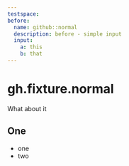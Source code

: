 ```yaml
---
testspace:
before:
  name: github::normal
  description: before - simple input
  input: 
    a: this
    b: that
---
```


# gh.fixture.normal
What about it

## One
* one
* two
